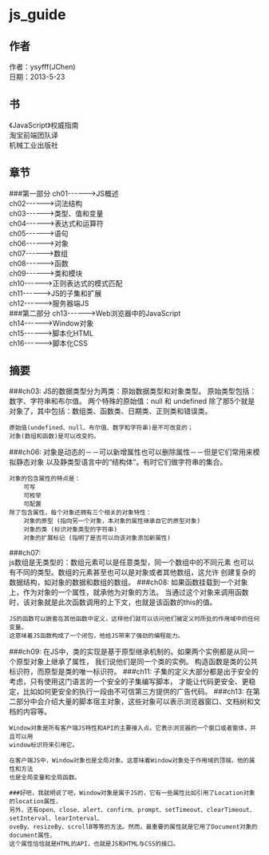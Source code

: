 js_guide
========
作者
--------
作者：ysyfff(JChen)<br/>
日期：2013-5-23

书
--------
《JavaScript》权威指南<br/>
淘宝前端团队译<br/>
机械工业出版社

章节
--------
###第一部分
ch01------>JS概述<br/>
ch02------>词法结构<br/>
ch03------>类型、值和变量<br/>
ch04------>表达式和运算符<br/>
ch05------>语句<br/>
ch06------>对象<br/>
ch07------>数组<br/>
ch08------>函数<br/>
ch09------>类和模块<br/>
ch10------>正则表达式的模式匹配<br/>
ch11------>JS的子集和扩展<br/>
ch12------>服务器端JS<br/>
###第二部分
ch13------>Web浏览器中的JavaScript<br/>
ch14------>Window对象<br/>
ch15------>脚本化HTML<br/>
ch16------>脚本化CSS<br/>

摘要
--------
###ch03: 
    JS的数据类型分为两类：原始数据类型和对象类型。
    原始类型包括：数字、字符串和布尔值。
    两个特殊的原始值：null 和 undefined
    除了那5个就是对象了，其中包括：数组类、函数类、日期类、正则类和错误类。
    
    原始值(undefined、null、布尔值、数字和字符串)是不可改变的；
    对象(数组和函数)是可以改变的。
###ch06:
    对象是动态的－－可以新增属性也可以删除属性－－但是它们常用来模拟静态对象
    以及静类型语言中的“结构体”。有时它们做字符串的集合。
    
    对象的包含属性的特点是：
        可写
        可枚举
        可配置
    除了包含属性，每个对象还拥有三个相关的对象特性：
        对象的原型 (指向另一个对象，本对象的属性继承自它的原型对象)
        对象的类 (标识对象类型的字符串)
        对象的扩展标记 (指明了是否可以向该对象添加新属性)
###ch07:    
    js数组是无类型的：数组元素可以是任意类型，同一个数组中的不同元素
    也可以有不同的类型。数组的元素甚至也可以是对象或者其他数组，这允许
    创建复杂的数据结构，如对象的数据和数组的数组。
###ch08:
    如果函数挂载到一个对象上，作为对象的一个属性，就承他为对象的方法。
    当通过这个对象来调用函数时，该对象就是此次函数调用的上下文，也就是该函数的this的值。
    
    JS的函数可以嵌套在其他函数中定义，这样他们就可以访问他们被定义时所处的作用域中的任何变量。
    这意味着JS函数构成了一个闭包，他给JS带来了强劲的编程能力。
###ch09:
    在JS中，类的实现是基于原型继承机制的。如果两个实例都是从同一个原型对象上继承了属性，
    我们说他们是同一个类的实例。
    构造函数是类的公共标识符，而原型是类的唯一标识符。
###ch11:
    子集的定义大部分都是出于安全的考虑，只有使用这门语言的一个安全的子集编写脚本，
    才能让代码更安全、更稳定，比如如何更安全的执行一段由不可信第三方提供的广告代码。
###ch13:
    在第二部分中会介绍大量的脚本宿主对象，这些对象可以表示浏览器窗口、文档树和文档的内容等。
    
    Window对象是所有客户端JS特性和API的主要接入点。它表示浏览器的一个窗口或者窗体，并且可以用
    window标识符来引用它。
    
    在客户端JS中，Window对象也是全局对象。这意味着Window对象处于作用域的顶端，他的属性和方法
    也是全局变量和全局函数。
    
    ###好吧，我就明说了吧，Window对象是属于JS的，它有一些属性比如引用了Location对象的location属性，
    另外，还有open、close、alert、confirm、prompt、setTimeout、clearTimeout、setInterval、learInterval、
    oveBy、resizeBy、scrollB等等的方法。然而，最重要的属性就是它用了Document对象的document属性，
    这个属性恰恰就是HTML的API，也就是JS和HTML与CSS的接口。

    
